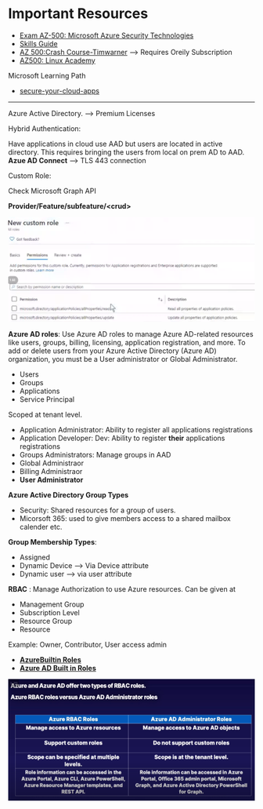 # Important Resources
-  [Exam AZ-500: Microsoft Azure Security Technologies](https://docs.microsoft.com/en-us/learn/certifications/exams/az-500)
- [Skills Guide](https://query.prod.cms.rt.microsoft.com/cms/api/am/binary/RE3VC70)
- [AZ 500:Crash Course-Timwarner](https://learning.oreilly.com/live-events/exam-az-500-microsoft-azure-security-technologies-crash-course/0636920360612/0636920056763/) --> Requires Oreily Subscription
- [AZ500: Linux Academy](https://linuxacademy.com/cp/modules/view/id/367)

Microsoft Learning Path

- [secure-your-cloud-apps](https://docs.microsoft.com/en-us/learn/paths/secure-your-cloud-apps/)

---

Azure Active Directory. --> Premium Licenses

Hybrid Authentication: 

Have applications in cloud use  AAD but users are located in active directory.  This requires bringing the users from local on prem AD to AAD. **Azue AD Connect**  --> TLS 443 connection



Custom Role:

Check Microsoft Graph API

**Provider/Feature/subfeature/\<crud\>**

![AAD Custom Roles](img/AAD-Custom-Roles.PNG)

**Azure AD roles**: Use Azure AD roles to manage Azure AD-related resources like users, groups, billing, licensing, application registration, and more. To add or delete users from your Azure Active Directory (Azure AD) organization, you must be a User administrator or Global Administrator.

- Users
- Groups
- Applications
- Service Principal

Scoped at tenant level.

- Application Administrator: Ability to register all applications registrations
- Application Developer: Dev: Ability to register **their** applications registrations
- Groups Administrators: Manage groups in AAD
- Global Administraor
- Billing Administraor
- **User Administrator**

**Azure Active Directory Group Types**
- Security: Shared resources for a group of users.
- Micorsoft 365: used to give members access to a shared mailbox calender etc.

**Group Membership Types**:
- Assigned
- Dynamic Device --> Via Device attribute
- Dynamic user --> via user attribute

**RBAC** : Manage Authorization to use Azure resources. Can be given at

- Management Group
- Subscription Level
- Resource Group
- Resource

Example: Owner, Contributor, User access admin

- **[AzureBuiltin Roles](https://docs.microsoft.com/en-us/azure/role-based-access-control/built-in-roles)**
- **[Azure AD Built in Roles](https://docs.microsoft.com/en-us/azure/active-directory/roles/permissions-reference)**



![AAD-roles-RBAC-roles](img/AAD-roles-RBAC-roles.PNG)























